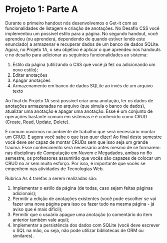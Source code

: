 # Projeto 1: Parte A
Durante o primeiro handout nós desenvolvemos o Get-it com as funcionalidades de listagem e criação de anotações. No Desafio CSS você implementou um possível estilo para a página. No segundo handout, você aprendeu (ou aprenderá, dependendo de quando estiver lendo este enunciado) a armazenar e recuperar dados de um banco de dados SQLite. Agora, no Projeto 1A, o seu objetivo é aplicar o que aprendeu nos handouts e no desafio para adicionar as seguintes funcionalidades ao sistema:

1. Estilo da página (utilizando o CSS que você já fez ou adicionando um novo estilo);
2. Editar anotações
3. Apagar anotações
4. Armazenamento em banco de dados SQLite ao invés de um arquivo texto

Ao final do Projeto 1A será possível criar uma anotação, ler os dados de anotações armazenadas no arquivo (que simula o banco de dados), atualizar uma anotação e apagar uma anotação. Esse é um conjunto de operações bastante comum em sistemas e é conhecido como CRUD (Create, Read, Update, Delete).

É comum ouvirmos no ambiente de trabalho que será necessário montar um CRUD. E agora você sabe o que isso quer dizer! Ao final deste semestre você deve ser capaz de montar CRUDs sem que isso seja um grande trauma. Esse conhecimento será necessário antes mesmo de se formarem: nas disciplinas de Computação em Nuvem e Megadados, ambas no 6o semestre, os professores assumirão que vocês são capazes de colocar um CRUD no ar sem muito esforço. Por isso, é importante que vocês se empenhem nas atividades de Tecnologias Web.

Rubrica
As 4 tarefas a serem realizadas são:

1. Implementar o estilo da página (de todas, caso sejam feitas páginas adicionais);
2. Permitir a edição de anotações existentes (você pode escolher se vai fazer uma nova página para isso ou fazer tudo na mesma página - já aviso que é mais difícil);
3. Permitir que o usuário apague uma anotação (o comentário do item anterior também vale aqui);
4. Implementar a persistência dos dados com SQLite (você deve escrever o SQL na mão, ou seja, não pode utilizar bibliotecas de ORM ou similares).
